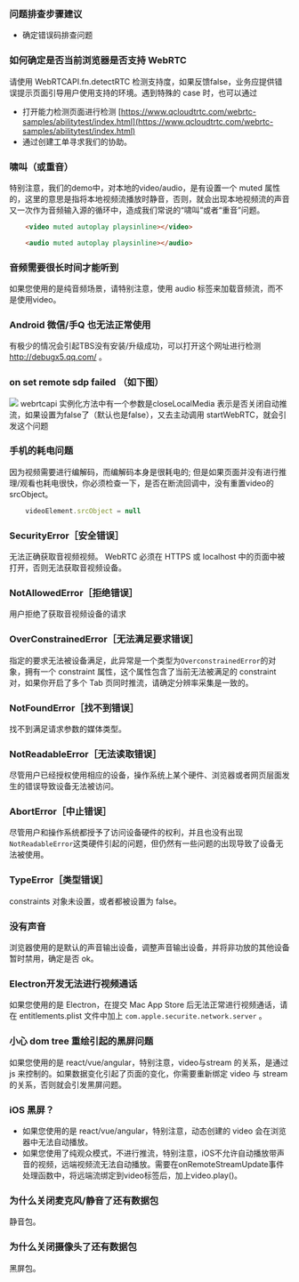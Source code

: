 ### 问题排查步骤建议

- 确定错误码排查问题


### 如何确定是否当前浏览器是否支持 WebRTC
请使用 WebRTCAPI.fn.detectRTC 检测支持度，如果反馈false，业务应提供错误提示页面引导用户使用支持的环境。遇到特殊的 case 时，也可以通过
- 打开能力检测页面进行检测
  [https://www.qcloudtrtc.com/webrtc-samples/abilitytest/index.html](https://www.qcloudtrtc.com/webrtc-samples/abilitytest/index.html)
- 通过创建工单寻求我们的协助。

### 啸叫（或重音）
特别注意，我们的demo中，对本地的video/audio，是有设置一个 muted 属性的，这里的意思是指将本地视频流播放时静音，否则，就会出现本地视频流的声音又一次作为音频输入源的循环中，造成我们常说的“啸叫”或者“重音”问题。

```html
	<video muted autoplay playsinline></video>

	<audio muted autoplay playsinline></audio>
```


### 音频需要很长时间才能听到
如果您使用的是纯音频场景，请特别注意，使用 audio 标签来加载音频流，而不是使用video。


### Android 微信/手Q 也无法正常使用
有极少的情况会引起TBS没有安装/升级成功，可以打开这个网址进行检测 http://debugx5.qq.com/ 。

### on set remote sdp failed （如下图）
![](https://main.qcloudimg.com/raw/45f5395173438ebb5894d45197828ac5.png)
webrtcapi 实例化方法中有一个参数是closeLocalMedia
表示是否关闭自动推流，如果设置为false了（默认也是false），又去主动调用 startWebRTC，就会引发这个问题

### 手机的耗电问题
因为视频需要进行编解码，而编解码本身是很耗电的; 但是如果页面并没有进行推理/观看也耗电很快，你必须检查一下，是否在断流回调中，没有重置video的srcObject。

```javascript
    videoElement.srcObject = null
```

### SecurityError［安全错误］
无法正确获取音视频视频。
WebRTC 必须在 HTTPS 或 localhost 中的页面中被打开，否则无法获取音视频设备。

### NotAllowedError［拒绝错误］
用户拒绝了获取音视频设备的请求

### OverConstrainedError［无法满足要求错误］
指定的要求无法被设备满足，此异常是一个类型为`OverconstrainedError`的对象，拥有一个 constraint 属性，这个属性包含了当前无法被满足的 constraint 对，如果你开启了多个 Tab 页同时推流，请确定分辨率采集是一致的。

###  NotFoundError［找不到错误］
找不到满足请求参数的媒体类型。

###  NotReadableError［无法读取错误］
尽管用户已经授权使用相应的设备，操作系统上某个硬件、浏览器或者网页层面发生的错误导致设备无法被访问。

### AbortError［中止错误］
尽管用户和操作系统都授予了访问设备硬件的权利，并且也没有出现`NotReadableError`这类硬件引起的问题，但仍然有一些问题的出现导致了设备无法被使用。

### TypeError［类型错误］
constraints 对象未设置，或者都被设置为 false。

### 没有声音
浏览器使用的是默认的声音输出设备，调整声音输出设备，并将非功放的其他设备暂时禁用，确定是否 ok。


### Electron开发无法进行视频通话
如果您使用的是 Electron，在提交 Mac App Store 后无法正常进行视频通话，请在 entitlements.plist 文件中加上 `com.apple.securite.network.server` 。

### 小心 dom tree 重绘引起的黑屏问题
如果您使用的是 react/vue/angular，特别注意，video与stream 的关系，是通过 js 来控制的。如果数据变化引起了页面的变化，你需要重新绑定 video 与 stream 的关系，否则就会引发黑屏问题。

### iOS 黑屏？
- 如果您使用的是 react/vue/angular，特别注意，动态创建的 video 会在浏览器中无法自动播放。
- 如果您使用了纯观众模式，不进行推流，特别注意，iOS不允许自动播放带声音的视频，远端视频流无法自动播放。需要在onRemoteStreamUpdate事件处理函数中，将远端流绑定到video标签后，加上video.play()。


### 为什么关闭麦克风/静音了还有数据包
静音包。

### 为什么关闭摄像头了还有数据包
黑屏包。

